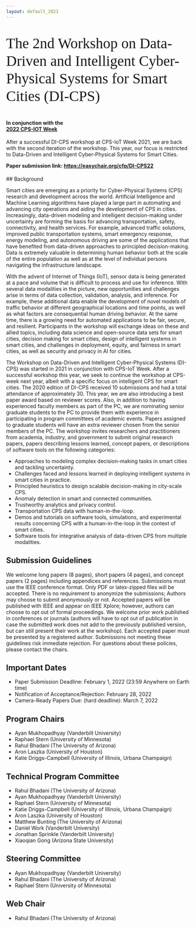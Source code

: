 ```yaml
---
layout: default_2021
---
```


<!-- <br /> -->
<p style="font-family: Arvo, Monaco, serif;
  line-height:1.2;
	font-weight: normal;font-size: 40px;">The 2nd Workshop on Data-Driven and Intelligent Cyber-Physical Systems for Smart Cities (DI-CPS)</p>



<h4 style="margin-top: 0;"> <strong> In conjunction with the <br />  
<a href="https:/https://cpsiotweek.neslab.it/" target="_blank"> <strong> 2022 CPS-IOT Week </strong> </a> </strong> </h4>

<!--![](https://raw.githubusercontent.com/cpsiotdata/cpsiotdata.github.io/master/figs/vu.jpg)-->

After a successful DI-CPS workshop at CPS-IoT Week 2021, we are back with the second iteration of the workshop. This year, our focus is restricted to Data-Driven and Intelligent Cyber-Physical Systems for Smart Cities.

<h4 style="margin-top: 0;"> <strong> Paper submission link: <a href="https://easychair.org/cfp/DI-CPS22/" target="_blank"><strong>https://easychair.org/cfp/DI-CPS22</strong></a> </strong> </h4>
## Background

<p> 
Smart cities are emerging as a priority for Cyber-Physical Systems (CPS) research and development across the world. Artificial Intelligence and Machine Learning algorithms have played a large part in automating and advancing city operations and aiding the development of CPS in cities. Increasingly, data-driven modeling and intelligent decision-making under uncertainty are forming the basis for advancing transportation, safety, connectivity, and health services. For example, advanced traffic solutions, improved public transportation systems, smart emergency response, energy modeling, and autonomous driving are some of the applications that have benefited from data-driven approaches to principled decision-making. Data is extremely valuable in determining human behavior both at the scale of the entire population as well as at the level of individual persons navigating the infrastructure landscape.
</p>
<p>
With the advent of Internet of Things (IoT), sensor data is being generated at a pace and volume that is difficult to process and use for inference. With several data modalities in the picture, new opportunities and challenges arise in terms of data collection, validation, analysis, and inference. For example, these additional data enable the development of novel models of traffic behavior at different geographical locations and time points, as well as what factors are consequential human driving behavior. At the same time, there is a growing need for automated applications to be fair, secure, and resilient. Participants in the workshop will exchange ideas on these and allied topics, including data science and open-source data sets for smart cities, decision making for smart cities, design of intelligent systems in smart cities, and challenges in deployment, equity, and fairness in smart cities, as well as security and privacy in AI for cities.
</p>
<p>
The Workshop on Data-Driven and Intelligent Cyber-Physical Systems (DI-CPS) was started in 2021 in conjunction with CPS-IoT Week. After a successful workshop this year, we seek to continue the workshop at CPS-week next year, albeit with a specific focus on intelligent CPS for smart cities. The 2020 edition of DI-CPS received 10 submissions and had a total attendance of approximately 30. This year, we are also introducing a best paper award based on reviewer scores. Also, in addition to having experienced faculty members as part of the PC, we are nominating senior graduate students to the PC to provide them with experience in participating in program committees of academic events. Papers assigned to graduate students will have an extra reviewer chosen from the senior members of the PC. The workshop invites researchers and practitioners from academia, industry, and government to submit original research papers, papers describing lessons learned, concept papers, or descriptions of software tools on the following categories:
</p>

* Approaches to modeling complex decision-making tasks in smart cities and tackling uncertainty.
* Challenges faced and lessons learned in deploying intelligent systems in smart cities in practice.
* Principled heuristics to design scalable decision-making in city-scale CPS.
* Anomaly detection in smart and connected communities.
* Trustworthy analytics and privacy control.
* Transportation CPS data with human-in-the-loop.
* Demos and tutorials on software tools, simulations, and experimental results concerning CPS with a human-in-the-loop in the context of smart cities.
* Software tools for integrative analysis of data-driven CPS from multiple modalities.


## Submission Guidelines
We welcome long papers (8 pages), short papers (4 pages), and concept papers (2 pages) including appendices and references. Submissions must use the IEEE conference format. Only PDF or latex-zipped files will be accepted. There is no requirement to anonymize the submissions; Authors may choose to submit anonymously or not. Accepted papers will be published with IEEE and appear on IEEE Xplore; however, authors can choose to opt out of formal proceedings. We welcome prior work published in conferences or journals (authors will have to opt out of publication in case the submitted work does not add to the previously published version, but can still present their work at the workshop). Each accepted paper must be presented by a registered author. Submissions not meeting these guidelines risk immediate rejection. For questions about these policies, please contact the chairs.


## Important Dates
* Paper Submission Deadline: February 1, 2022 (23:59 Anywhere on Earth time)
* Notification of Acceptance/Rejection: February 28, 2022
* Camera-Ready Papers Due: (hard deadline): March 7, 2022


## Program Chairs
* Ayan Mukhopadhyay (Vanderbilt University)
* Raphael Stern (University of Minnesota)
* Rahul Bhadani (The University of Arizona)   
* Aron Laszka (University of Houston) 
* Katie Driggs-Campbell (University of Illinois, Urbana Champaign) 

## Technical Program Committee
* Rahul Bhadani (The University of Arizona)
* Ayan Mukhopadhyay (Vanderbilt University)  
* Raphael Stern (University of Minnesota) 
* Katie Driggs-Campbell (University of Illinois, Urbana Champaign) 
* Aron Laszka (University of Houston) 
* Matthew Bunting (The University of Arizona) 
* Daniel Work (Vanderbilt University) 
* Jonathan Sprinkle (Vanderbilt University) 
* Xiaoqian Gong (Arizona State University) 

## Steering Committee
* Ayan Mukhopadhyay (Vanderbilt University)
* Rahul Bhadani (The University of Arizona)
* Raphael Stern (University of Minnesota)

## Web Chair
* Rahul Bhadani (The University of Arizona)
